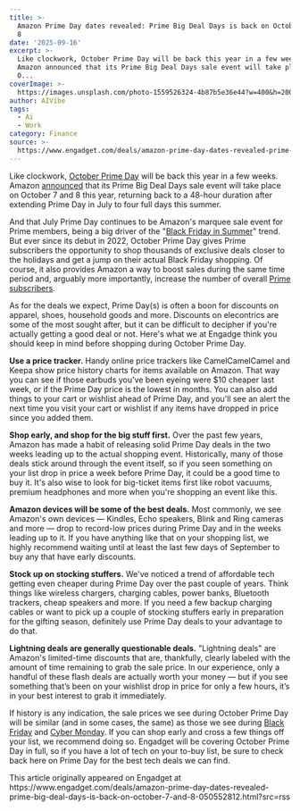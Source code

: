 ```yaml
---
title: >-
  Amazon Prime Day dates revealed: Prime Big Deal Days is back on October 7 and
  8
date: '2025-09-16'
excerpt: >-
  Like clockwork, October Prime Day will be back this year in a few weeks.
  Amazon announced that its Prime Big Deal Days sale event will take place on
  O...
coverImage: >-
  https://images.unsplash.com/photo-1559526324-4b87b5e36e44?w=400&h=200&fit=crop&auto=format
author: AIVibe
tags:
  - Ai
  - Work
category: Finance
source: >-
  https://www.engadget.com/deals/amazon-prime-day-dates-revealed-prime-big-deal-days-is-back-on-october-7-and-8-050552812.html?src=rss
---
```

<p>Like clockwork, <a data-i13n="cpos:1;pos:1" href="https://www.engadget.com/deals/the-best-october-prime-day-deals-to-shop-now-save-on-tech-from-apple-beats-anker-and-others-050801988.html">October Prime Day</a> will be back this year in a few weeks. Amazon <a data-i13n="cpos:2;pos:1" href="https://www.aboutamazon.com/news/retail/amazon-prime-big-deals-day-when-october-7-8">announced</a> that its Prime Big Deal Days sale event will take place on October 7 and 8 this year, returning back to a 48-hour duration after extending Prime Day in July to four full days this summer.</p> 
<p>And that July Prime Day continues to be Amazon's marquee sale event for Prime members, being a big driver of the "<a data-i13n="cpos:3;pos:1" href="https://www.reuters.com/business/retail-consumer/us-online-spending-surges-241-billion-steep-discounts-boost-sales-adobe-says-2025-07-12/">Black Friday in Summer</a>" trend. But ever since its debut in 2022, October Prime Day gives Prime subscribers the opportunity to shop thousands of exclusive deals closer to the holidays and get a jump on their actual Black Friday shopping. Of course, it also provides Amazon a way to boost sales during the same time period and, arguably more importantly, increase the number of overall <a data-i13n="elm:affiliate_link;sellerN:Amazon;elmt:;cpos:4;pos:1" href="https://shopping.yahoo.com/rdlw?merchantId=66ea567a-c987-4c2e-a2ff-02904efde6ea&amp;siteId=us-engadget&amp;pageId=1p-autolink&amp;contentUuid=c987251c-de7c-4b11-b870-a8c676d060ee&amp;featureId=text-link&amp;merchantName=Amazon&amp;linkText=Prime+subscribers&amp;custData=eyJzb3VyY2VOYW1lIjoiV2ViLURlc2t0b3AtVmVyaXpvbiIsImxhbmRpbmdVcmwiOiJodHRwczovL3d3dy5hbWF6b24uY29tL2FtYXpvbnByaW1lP3RhZz1nZGd0MGMtMjAiLCJjb250ZW50VXVpZCI6ImM5ODcyNTFjLWRlN2MtNGIxMS1iODcwLWE4YzY3NmQwNjBlZSIsIm9yaWdpbmFsVXJsIjoiaHR0cHM6Ly93d3cuYW1hem9uLmNvbS9hbWF6b25wcmltZSIsImR5bmFtaWNDZW50cmFsVHJhY2tpbmdJZCI6dHJ1ZSwic2l0ZUlkIjoidXMtZW5nYWRnZXQiLCJwYWdlSWQiOiIxcC1hdXRvbGluayIsImZlYXR1cmVJZCI6InRleHQtbGluayJ9&amp;signature=AQAAAaeowyo_ITnsLxyXuHanW69CrFZp1N-lDZ00fbJbpFE3&amp;gcReferrer=https%3A%2F%2Fwww.amazon.com%2Famazonprime" class="rapid-with-clickid" data-original-link="https://www.amazon.com/amazonprime">Prime subscribers</a>.</p> <span id="end-legacy-contents"></span> 
<p>As for the deals we expect, Prime Day(s) is often a boon for discounts on apparel, shoes, household goods and more. Discounts on elecontrics are some of the most sought after, but it can be difficult to decipher if you're actually getting a good deal or not. Here's what we at Engadge think you should keep in mind before shopping during October Prime Day.</p> 
<p><strong>Use a price tracker.</strong> Handy online price trackers like CamelCamelCamel and Keepa show price history charts for items available on Amazon. That way you can see if those earbuds you've been eyeing were $10 cheaper last week, or if the Prime Day price is the lowest in months. You can also add things to your cart or wishlist ahead of Prime Day, and you'll see an alert the next time you visit your cart or wishlist if any items have dropped in price since you added them.</p> 
<p><strong>Shop early, and shop for the big stuff first.</strong> Over the past few years, Amazon has made a habit of releasing solid Prime Day deals in the two weeks leading up to the actual shopping event. Historically, many of those deals stick around through the event itself, so if you seen something on your list drop in price a week before Prime Day, it could be a good time to buy it. It's also wise to look for big-ticket items first like robot vacuums, premium headphones and more when you're shopping an event like this.</p> 
<p><strong>Amazon devices will be some of the best deals.</strong> Most commonly, we see Amazon's own devices — Kindles, Echo speakers, Blink and Ring cameras and more — drop to record-low prices during Prime Day and in the weeks leading up to it. If you have anything like that on your shopping list, we highly recommend waiting until at least the last few days of September to buy any that have early discounts.</p> 
<p><strong>Stock up on stocking stuffers.</strong> We've noticed a trend of affordable tech getting even cheaper during Prime Day over the past couple of years. Think things like wireless chargers, charging cables, power banks, Bluetooth trackers, cheap speakers and more. If you need a few backup charging cables or want to pick up a couple of stocking stuffers early in preparation for the gifting season, definitely use Prime Day deals to your advantage to do that.</p> 
<p><strong>Lightning deals are generally questionable deals.</strong> "Lightning deals" are Amazon's limited-time discounts that are, thankfully, clearly labeled with the amount of time remaining to grab the sale price. In our experience, only a handful of these flash deals are actually worth your money — but if you see something that’s been on your wishlist drop in price for only a few hours, it’s in your best interest to grab it immediately.</p> 
<p>If history is any indication, the sale prices we see during October Prime Day will be similar (and in some cases, the same) as those we see during <a data-i13n="cpos:5;pos:1" href="https://www.engadget.com/black-friday/">Black Friday</a> and <a data-i13n="cpos:6;pos:1" href="https://www.engadget.com/cyber-monday/">Cyber Monday</a>. If you can shop early and cross a few things off your list, we recommend doing so. Engadget will be covering October Prime Day in full, so if you have a lot of tech on your to-buy list, be sure to check back here on Prime Day for the best tech deals we can find.</p> 
<p> <core-commerce id="420eaae7bc6b46829241401a6e85b92f" data-type="product-list" data-original-url="https://www.amazon.com/amazonprime"></core-commerce></p> 
<p></p>This article originally appeared on Engadget at https://www.engadget.com/deals/amazon-prime-day-dates-revealed-prime-big-deal-days-is-back-on-october-7-and-8-050552812.html?src=rss
